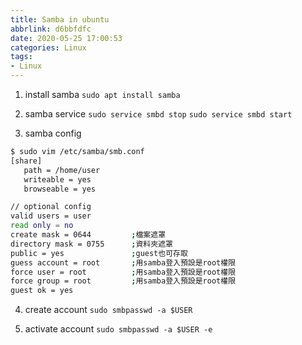 ```yaml
---
title: Samba in ubuntu
abbrlink: d6bbfdfc
date: 2020-05-25 17:00:53
categories: Linux
tags:
- Linux
---
```

1. install samba
`sudo apt install samba`

2. samba service
`sudo service smbd stop`
`sudo service smbd start`

3. samba config
```sh
$ sudo vim /etc/samba/smb.conf
[share]
   path = /home/user
   writeable = yes
   browseable = yes

// optional config
valid users = user
read only = no
create mask = 0644         ;檔案遮罩
directory mask = 0755      ;資料夾遮罩
public = yes               ;guest也可存取
guess account = root       ;用samba登入預設是root權限
force user = root          ;用samba登入預設是root權限
force group = root         ;用samba登入預設是root權限
guest ok = yes
```

4. create account
`sudo smbpasswd -a $USER`

5. activate account
`sudo smbpasswd -a $USER -e`